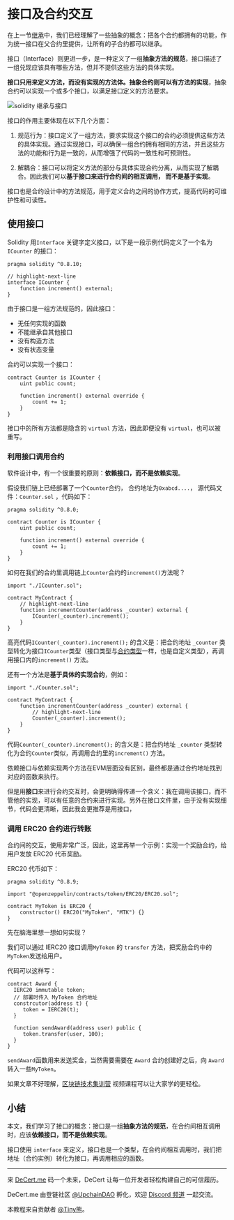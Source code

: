 # 接口及合约交互

在上一节[继承](./16_is.md)中，我们已经理解了一些抽象的概念：把各个合约都拥有的功能，作为统一接口在父合约里提供，让所有的子合约都可以继承。

接口（Interface）则更进一步，是一种定义了一组**抽象方法的规范**，接口描述了一组兑现应该具有哪些方法，但并不提供这些方法的具体实现。

**接口只用来定义方法，而没有实现的方法体。抽象合约则可以有方法的实现**，抽象合约可以实现一个或多个接口，以满足接口定义的方法要求。



![solidity 继承与接口](https://img.learnblockchain.cn/pics/20230730113739.png!decert.logo.water)



接口的作用主要体现在以下几个方面：

1. 规范行为：接口定义了一组方法，要求实现这个接口的合约必须提供这些方法的具体实现。通过实现接口，可以确保一组合约拥有相同的方法，并且这些方法的功能和行为是一致的，从而增强了代码的一致性和可预测性。

2. 解耦合：接口可以将定义方法的部分与具体实现合约分离，从而实现了解耦合。因此我们可以**基于接口来进行合约间的相互调用， 而不是基于实现**。

   

接口也是合约设计中的方法规范，用于定义合约之间的协作方式，提高代码的可维护性和可读性。



## 使用接口

Solidity 用`Interface` 关键字定义接口，以下是一段示例代码定义了一个名为`ICounter` 的接口：

```solidity
pragma solidity ^0.8.10;

// highlight-next-line
interface ICounter {
    function increment() external;
}

```

由于接口是一组方法规范的，因此接口：

- 无任何实现的函数
- 不能继承自其他接口
- 没有构造方法
- 没有状态变量



合约可以实现一个接口：

```solidity
contract Counter is ICounter {
    uint public count;

    function increment() external override {
        count += 1;
    }
}
```

接口中的所有方法都是隐含的 `virtual` 方法，因此即便没有 `virtual`，也可以被重写。



### 利用接口调用合约

软件设计中，有一个很重要的原则：**依赖接口，而不是依赖实现**。

假设我们链上已经部署了一个`Counter`合约， 合约地址为`0xabcd....`， 源代码文件：`Counter.sol` ，代码如下：

```solidity
pragma solidity ^0.8.0;

contract Counter is ICounter {
    uint public count;

    function increment() external override {
        count += 1;
    }
}

```

如何在我们的合约里调用链上`Counter`合约的`increment()`方法呢？



```solidity
import "./ICounter.sol";

contract MyContract {
    // highlight-next-line
    function incrementCounter(address _counter) external {
        ICounter(_counter).increment();
    }
}

```



高亮代码`ICounter(_counter).increment();`  的含义是：把合约地址 `_counter`  类型转化为接口`ICounter`类型（接口类型与[合约类型](./6_contract.md)一样，也是自定义类型），再调用接口内的`increment()` 方法。



还有一个方法是**基于具体的实现合约**，例如：

```solidity
import "./Counter.sol";

contract MyContract {
    function incrementCounter(address _counter) external {
        // highlight-next-line
        Counter(_counter).increment();
    }
}
```

代码`Counter(_counter).increment();`  的含义是：把合约地址 `_counter`  类型转化为合约`Counter`类似，再调用合约里的`increment()` 方法。



依赖接口与依赖实现两个方法在EVM层面没有区别，最终都是通过合约地址找到对应的函数来执行。

但是用**接口**来进行合约交互时，会更明确得传递一个含义：我在调用该接口，而不管他的实现，可以有任意的合约来进行实现。另外在接口文件里，由于没有实现细节，代码会更清晰，因此我会更推荐是用接口，



### 调用 ERC20 合约进行转账

合约间的交互，使用非常广泛，因此，这里再举一个示例：实现一个奖励合约，给用户发放 ERC20 代币奖励。

ERC20 代币如下：

```solidity
pragma solidity ^0.8.9;

import "@openzeppelin/contracts/token/ERC20/ERC20.sol";

contract MyToken is ERC20 {
    constructor() ERC20("MyToken", "MTK") {}
}
```



先在脑海里想一想如何实现？

我们可以通过 IERC20 接口调用`MyToken` 的 `transfer`  方法，把奖励合约中的`MyToken`发送给用户。

代码可以这样写：

```solidity
contract Award {
  IERC20 immutable token;
  // 部署时传入 MyToken 合约地址
  constrcutor(address t) {
     token = IERC20(t);
  }

  function sendAward(address user) public {
     token.transfer(user, 100);
  }
}
```

`sendAward`函数用来发送奖金，当然需要需要在 `Award` 合约创建好之后，向 `Award` 转入一些`MyToken`。



如果文章不好理解，[区块链技术集训营](https://learnblockchain.cn/course/28) 视频课程可以让大家学的更轻松。





## 小结 

本文，我们学习了接口的概念：接口是一组**抽象方法的规范**，在合约间相互调用时，应该**依赖接口，而不是依赖实现**。

接口使用 `interface` 来定义，接口也是一个类型，在合约间相互调用时，我们把地址（合约实例）转化为接口，再调用相应的函数。





------

来 [DeCert.me](https://decert.me/quests/10003) 码一个未来，DeCert 让每一位开发者轻松构建自己的可信履历。


DeCert.me 由登链社区 [@UpchainDAO](https://twitter.com/upchaindao) 孵化，欢迎 [Discord 频道](https://discord.com/invite/kuSZHftTqe) 一起交流。

本教程来自贡献者 [@Tiny熊](https://twitter.com/tinyxiong_eth)。









